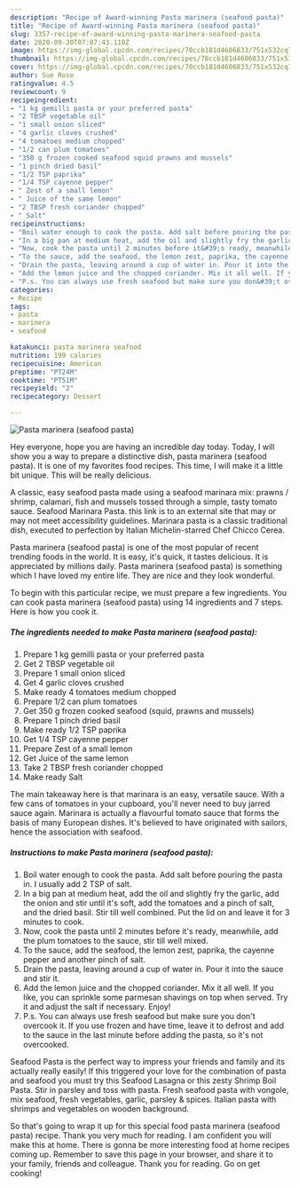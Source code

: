 ```yaml
---
description: "Recipe of Award-winning Pasta marinera (seafood pasta)"
title: "Recipe of Award-winning Pasta marinera (seafood pasta)"
slug: 3357-recipe-of-award-winning-pasta-marinera-seafood-pasta
date: 2020-09-30T07:07:43.110Z
image: https://img-global.cpcdn.com/recipes/70ccb181d4606833/751x532cq70/pasta-marinera-seafood-pasta-recipe-main-photo.jpg
thumbnail: https://img-global.cpcdn.com/recipes/70ccb181d4606833/751x532cq70/pasta-marinera-seafood-pasta-recipe-main-photo.jpg
cover: https://img-global.cpcdn.com/recipes/70ccb181d4606833/751x532cq70/pasta-marinera-seafood-pasta-recipe-main-photo.jpg
author: Sue Rose
ratingvalue: 4.5
reviewcount: 9
recipeingredient:
- "1 kg gemilli pasta or your preferred pasta"
- "2 TBSP vegetable oil"
- "1 small onion sliced"
- "4 garlic cloves crushed"
- "4 tomatoes medium chopped"
- "1/2 can plum tomatoes"
- "350 g frozen cooked seafood squid prawns and mussels"
- "1 pinch dried basil"
- "1/2 TSP paprika"
- "1/4 TSP cayenne pepper"
- " Zest of a small lemon"
- " Juice of the same lemon"
- "2 TBSP fresh coriander chopped"
- " Salt"
recipeinstructions:
- "Boil water enough to cook the pasta. Add salt before pouring the pasta in. I usually add 2 TSP of salt."
- "In a big pan at medium heat, add the oil and slightly fry the garlic, add the onion and stir until it&#39;s soft, add the tomatoes and a pinch of salt, and the dried basil. Stir till well combined. Put the lid on and leave it for 3 minutes to cook."
- "Now, cook the pasta until 2 minutes before it&#39;s ready, meanwhile, add the plum tomatoes to the sauce, stir till well mixed."
- "To the sauce, add the seafood, the lemon zest, paprika, the cayenne pepper and another pinch of salt."
- "Drain the pasta, leaving around a cup of water in. Pour it into the sauce and stir it."
- "Add the lemon juice and the chopped coriander. Mix it all well. If you like, you can sprinkle some parmesan shavings on top when served. Try it and adjust the salt if necessary. Enjoy!"
- "P.s. You can always use fresh seafood but make sure you don&#39;t overcook it. If you use frozen and have time, leave it to defrost and add to the sauce in the last minute before adding the pasta, so it&#39;s not overcooked."
categories:
- Recipe
tags:
- pasta
- marinera
- seafood

katakunci: pasta marinera seafood 
nutrition: 199 calories
recipecuisine: American
preptime: "PT24M"
cooktime: "PT51M"
recipeyield: "2"
recipecategory: Dessert

---
```



![Pasta marinera (seafood pasta)](https://img-global.cpcdn.com/recipes/70ccb181d4606833/751x532cq70/pasta-marinera-seafood-pasta-recipe-main-photo.jpg)

Hey everyone, hope you are having an incredible day today. Today, I will show you a way to prepare a distinctive dish, pasta marinera (seafood pasta). It is one of my favorites food recipes. This time, I will make it a little bit unique. This will be really delicious.

A classic, easy seafood pasta made using a seafood marinara mix: prawns / shrimp, calamari, fish and mussels tossed through a simple, tasty tomato sauce. Seafood Marinara Pasta. this link is to an external site that may or may not meet accessibility guidelines. Marinara pasta is a classic traditional dish, executed to perfection by Italian Michelin-starred Chef Chicco Cerea.

Pasta marinera (seafood pasta) is one of the most popular of recent trending foods in the world. It is easy, it's quick, it tastes delicious. It is appreciated by millions daily. Pasta marinera (seafood pasta) is something which I have loved my entire life. They are nice and they look wonderful.


To begin with this particular recipe, we must prepare a few ingredients. You can cook pasta marinera (seafood pasta) using 14 ingredients and 7 steps. Here is how you cook it.

<!--inarticleads1-->

##### The ingredients needed to make Pasta marinera (seafood pasta):

1. Prepare 1 kg gemilli pasta or your preferred pasta
1. Get 2 TBSP vegetable oil
1. Prepare 1 small onion sliced
1. Get 4 garlic cloves crushed
1. Make ready 4 tomatoes medium chopped
1. Prepare 1/2 can plum tomatoes
1. Get 350 g frozen cooked seafood (squid, prawns and mussels)
1. Prepare 1 pinch dried basil
1. Make ready 1/2 TSP paprika
1. Get 1/4 TSP cayenne pepper
1. Prepare  Zest of a small lemon
1. Get  Juice of the same lemon
1. Take 2 TBSP fresh coriander chopped
1. Make ready  Salt


The main takeaway here is that marinara is an easy, versatile sauce. With a few cans of tomatoes in your cupboard, you&#39;ll never need to buy jarred sauce again. Marinara is actually a flavourful tomato sauce that forms the basis of many European dishes. It&#39;s believed to have originated with sailors, hence the association with seafood. 

<!--inarticleads2-->

##### Instructions to make Pasta marinera (seafood pasta):

1. Boil water enough to cook the pasta. Add salt before pouring the pasta in. I usually add 2 TSP of salt.
1. In a big pan at medium heat, add the oil and slightly fry the garlic, add the onion and stir until it&#39;s soft, add the tomatoes and a pinch of salt, and the dried basil. Stir till well combined. Put the lid on and leave it for 3 minutes to cook.
1. Now, cook the pasta until 2 minutes before it&#39;s ready, meanwhile, add the plum tomatoes to the sauce, stir till well mixed.
1. To the sauce, add the seafood, the lemon zest, paprika, the cayenne pepper and another pinch of salt.
1. Drain the pasta, leaving around a cup of water in. Pour it into the sauce and stir it.
1. Add the lemon juice and the chopped coriander. Mix it all well. If you like, you can sprinkle some parmesan shavings on top when served. Try it and adjust the salt if necessary. Enjoy!
1. P.s. You can always use fresh seafood but make sure you don&#39;t overcook it. If you use frozen and have time, leave it to defrost and add to the sauce in the last minute before adding the pasta, so it&#39;s not overcooked.


Seafood Pasta is the perfect way to impress your friends and family and its actually really easily! If this triggered your love for the combination of pasta and seafood you must try this Seafood Lasagna or this zesty Shrimp Boil Pasta. Stir in parsley and toss with pasta. Fresh seafood pasta with vongole, mix seafood, fresh vegetables, garlic, parsley &amp; spices. Italian pasta with shrimps and vegetables on wooden background. 

So that's going to wrap it up for this special food pasta marinera (seafood pasta) recipe. Thank you very much for reading. I am confident you will make this at home. There is gonna be more interesting food at home recipes coming up. Remember to save this page in your browser, and share it to your family, friends and colleague. Thank you for reading. Go on get cooking!
